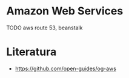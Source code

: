 # Amazon Web Services

TODO
aws route 53, beanstalk

# Literatura

* https://github.com/open-guides/og-aws
